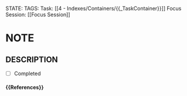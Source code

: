 STATE: 
TAGS: 
Task: [[4 - Indexes/Containers/{{_TaskContainer}}]]
Focus Session: [[Focus Session]]
# NOTE

## DESCRIPTION

- [ ] Completed
#### {{References}}